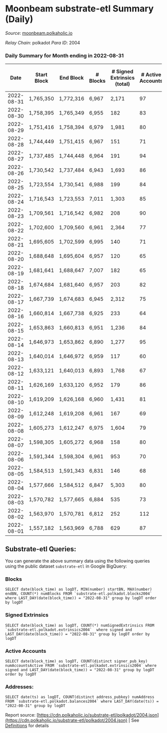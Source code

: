 # Moonbeam substrate-etl Summary (Daily)

_Source_: [moonbeam.polkaholic.io](https://moonbeam.polkaholic.io)

*Relay Chain*: polkadot
*Para ID*: 2004



### Daily Summary for Month ending in 2022-08-31


| Date | Start Block | End Block | # Blocks | # Signed Extrinsics (total) | # Active Accounts | # Passive | # New | # Addresses with Balances | # Events | # Transfers | # XCM Transfers In | # XCM Transfers Out |
| ---- | ----------- | --------- | -------- | --------------------------- | ----------------- | --------- | ----- | ------------------------- | -------- | ----------- | ------------------ | ------------------- |
| 2022-08-31 | 1,765,350 | 1,772,316 | 6,967  | 2,171 | 97 |  |  | 298,593 | 443,231 | 11,327 ($2,832,378.32) | 89 ($338,452.26) | 58 ($165,149.05) |
| 2022-08-30 | 1,758,395 | 1,765,349 | 6,955  | 182 | 83 |  |  | 290,148 | 574,743 | 17,822 ($33,581,285.99) | 96 ($234,474.67) | 79 ($80,823.01) |
| 2022-08-29 | 1,751,416 | 1,758,394 | 6,979  | 1,981 | 80 |  |  | 289,404 | 456,994 | 10,716 ($2,992,296.86) | 89 ($359,280.27) | 64 ($172,163.38) |
| 2022-08-28 | 1,744,449 | 1,751,415 | 6,967  | 151 | 71 |  |  | 288,954 | 431,386 | 8,402 ($3,802,706.45) | 67 ($79,963.22) | 63 ($252,206.03) |
| 2022-08-27 | 1,737,485 | 1,744,448 | 6,964  | 191 | 94 |  |  | 288,585 | 453,326 | 9,786 ($4,532,246.77) | 71 ($93,254.95) | 61 ($159,234.70) |
| 2022-08-26 | 1,730,542 | 1,737,484 | 6,943  | 1,693 | 86 |  |  | 288,289 | 569,468 | 12,524 ($3,066,102.44) | 81 ($196,489.60) | 84 ($863,859.01) |
| 2022-08-25 | 1,723,554 | 1,730,541 | 6,988  | 199 | 84 |  |  | 287,878 | 489,990 | 10,245 ($4,482,268.30) | 72 ($1,979,572.79) | 84 ($124,595.88) |
| 2022-08-24 | 1,716,543 | 1,723,553 | 7,011  | 1,303 | 85 |  |  | 286,933 | 585,800 | 13,608 ($4,106,787.26) | 90 ($232,618.56) | 63 ($886,182.71) |
| 2022-08-23 | 1,709,561 | 1,716,542 | 6,982  | 208 | 90 |  |  | 286,658 | 520,978 | 11,661 ($2,803,530.72) | 91 ($611,836.44) | 83 ($1,268,881.49) |
| 2022-08-22 | 1,702,600 | 1,709,560 | 6,961  | 2,364 | 77 |  |  | 286,339 | 522,640 | 13,627 ($3,762,825.93) | 105 ($750,703.60) | 60 ($51,141.80) |
| 2022-08-21 | 1,695,605 | 1,702,599 | 6,995  | 140 | 71 |  |  | 285,982 | 518,632 | 12,110 ($4,034,006.91) | 105 ($175,310.56) | 89 ($111,327.14) |
| 2022-08-20 | 1,688,648 | 1,695,604 | 6,957  | 120 | 65 |  |  | 285,757 | 537,354 | 14,277 ($5,926,285.07) | 83 ($163,050.44) | 71 ($621,705.39) |
| 2022-08-19 | 1,681,641 | 1,688,647 | 7,007  | 182 | 65 |  |  | 285,548 | 728,758 | 17,332 ($5,932,273.49) | 129 ($959,300.21) | 120 ($877,889.80) |
| 2022-08-18 | 1,674,684 | 1,681,640 | 6,957  | 203 | 82 |  |  | 285,258 | 740,572 | 14,780 ($5,037,151.32) | 92 ($384,796.18) | 155 ($666,290.87) |
| 2022-08-17 | 1,667,739 | 1,674,683 | 6,945  | 2,312 | 75 |  |  | 284,862 | 628,242 | 16,434 ($5,138,233.02) | 92 ($2,417,738.78) | 125 ($1,334,007.90) |
| 2022-08-16 | 1,660,814 | 1,667,738 | 6,925  | 233 | 64 |  |  | 284,570 | 577,817 | 15,486 ($5,570,963.20) | 120 ($531,037.10) | 180 ($244,616.83) |
| 2022-08-15 | 1,653,863 | 1,660,813 | 6,951  | 1,236 | 84 |  |  | 284,198 | 716,273 | 22,071 ($8,515,791.58) | 155 ($471,690.30) | 197 ($479,179.30) |
| 2022-08-14 | 1,646,973 | 1,653,862 | 6,890  | 1,277 | 95 |  |  | 283,800 | 1,279,193 | 41,602 ($21,455,503.39) | 576 ($5,085,149.51) | 830 ($3,053,542.62) |
| 2022-08-13 | 1,640,014 | 1,646,972 | 6,959  | 117 | 60 |  |  | 283,078 | 509,438 | 15,045 ($8,271,799.13) | 292 ($2,256,342.93) | 260 ($754,942.35) |
| 2022-08-12 | 1,633,121 | 1,640,013 | 6,893  | 1,768 | 67 |  |  | 282,817 | 491,194 | 16,741 ($5,359,995.25) | 284 ($437,853.10) | 263 ($2,621,558.54) |
| 2022-08-11 | 1,626,169 | 1,633,120 | 6,952  | 179 | 86 |  |  | 282,524 | 537,681 | 15,692 ($25,827,514.13) | 343 ($5,033,601.05) | 248 ($164,969.42) |
| 2022-08-10 | 1,619,209 | 1,626,168 | 6,960  | 1,431 | 81 |  |  | 282,130 | 580,061 | 15,257 ($5,241,260.91) | 417 ($525,522.18) | 418 ($886,352.86) |
| 2022-08-09 | 1,612,248 | 1,619,208 | 6,961  | 167 | 69 |  |  | 281,878 | 470,800 | 9,816 ($7,861,064.23) | 207 ($270,640.16) | 231 ($467,259.39) |
| 2022-08-08 | 1,605,273 | 1,612,247 | 6,975  | 1,604 | 79 |  |  | 281,580 | 530,225 | 12,782 ($4,743,723.04) | 172 ($152,188.17) | 182 ($814,519.78) |
| 2022-08-07 | 1,598,305 | 1,605,272 | 6,968  | 158 | 80 |  |  | 281,154 | 604,530 | 11,976 ($7,307,136.91) | 196 ($72,894.08) | 167 ($66,621.62) |
| 2022-08-06 | 1,591,344 | 1,598,304 | 6,961  | 953 | 70 |  |  | 280,810 | 722,846 | 16,425 ($12,382,965.58) | 283 ($327,624.87) | 165 ($166,254.90) |
| 2022-08-05 | 1,584,513 | 1,591,343 | 6,831  | 146 | 68 |  |  | 280,529 | 716,877 | 15,651 ($5,706,814.89) | 296 ($1,955,362.80) | 142 ($325,300.81) |
| 2022-08-04 | 1,577,666 | 1,584,512 | 6,847  | 5,303 | 80 |  |  | 280,190 | 817,056 | 19,735 ($8,108,164.10) | 323 ($210,260.24) | 128 ($605,523.48) |
| 2022-08-03 | 1,570,782 | 1,577,665 | 6,884  | 535 | 73 |  |  | 279,226 | 909,245 | 17,502 ($14,510,758.78) | 205 ($221,850.75) | 112 ($367,516.24) |
| 2022-08-02 | 1,563,970 | 1,570,781 | 6,812  | 252 | 112 |  |  | 278,874 | 2,266,282 | 47,867 ($64,454,799.89) | 604 ($1,620,103.61) | 378 ($3,990,982.72) |
| 2022-08-01 | 1,557,182 | 1,563,969 | 6,788  | 629 | 87 |  |  | 276,468 | 961,643 | 33,660 ($24,901,892.70) | 2,259 ($676,194.88) | 464 ($166,243.20) |

## Substrate-etl Queries:
You can generate the above summary data using the following queries using the public dataset `substrate-etl` in Google BigQuery:


### Blocks
```
SELECT date(block_time) as logDT, MIN(number) startBN, MAX(number) endBN, COUNT(*) numBlocks FROM `substrate-etl.polkadot.blocks2004`  where LAST_DAY(date(block_time)) = "2022-08-31" group by logDT order by logDT
```


### Signed Extrinsics
```
SELECT date(block_time) as logDT, COUNT(*) numSignedExtrinsics FROM `substrate-etl.polkadot.extrinsics2004`  where signed and LAST_DAY(date(block_time)) = "2022-08-31" group by logDT order by logDT
```


### Active Accounts
```
SELECT date(block_time) as logDT, COUNT(distinct signer_pub_key) numAccountsActive FROM `substrate-etl.polkadot.extrinsics2004` where signed and LAST_DAY(date(block_time)) = "2022-08-31" group by logDT order by logDT
```


### Addresses:
```
SELECT date(ts) as logDT, COUNT(distinct address_pubkey) numAddress FROM `substrate-etl.polkadot.balances2004` where LAST_DAY(date(ts)) = "2022-08-31" group by logDT
```



Report source: [https://cdn.polkaholic.io/substrate-etl/polkadot/2004.json](https://cdn.polkaholic.io/substrate-etl/polkadot/2004.json) | See [Definitions](/DEFINITIONS.md) for details
